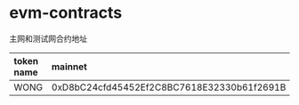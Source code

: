 # evm-contracts


主网和测试网合约地址

|token name| mainnet | polaris |
| :--- | :--- | :--- |
|WONG|0xD8bC24cfd45452Ef2C8BC7618E32330b61f2691B|0xe8cf015f797877a9a23e80447429C0B0F04e114b|

